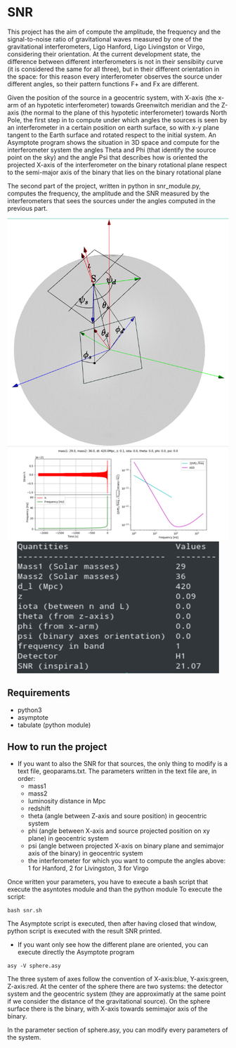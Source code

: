 # SNR
This project has the aim of compute the amplitude, the frequency and the signal-to-noise ratio of gravitational waves measured by one of the gravitational interferometers, Ligo Hanford, Ligo Livingston or Virgo, considering their orientation. At the current development state, the difference between different interferometers is not in their sensibiity curve (it is considered the same for all three), but in their different orientation in the space: for this reason every interferometer observes the source under different angles, so their pattern functions F+ and Fx are different. 

Given the position of the source in a geocentric system, with X-axis (the x-arm of an hypotetic interferometer) towards Greenwitch meridian and the Z-axis (the normal to the plane of this hypotetic interferometer) towards North Pole, the first step in to compute under which angles the sources is seen by an interferometer in a certain position on earth surface, so with x-y plane tangent to the Earth surface and rotated respect to the initial system. An Asymptote program shows the situation in 3D space and compute for the interferometer system the angles Theta and Phi (that identify the source point on the sky) and the angle Psi that describes how is oriented the projected X-axis of the interferometer on the binary rotational plane respect to the semi-major axis of the binary that lies on the binary rotational plane

The second part of the project, written in python in snr_module.py, computes the frequency, the amplitude and the SNR measured by the interferometers that sees the sources under the angles computed in the previous part. 
<p align="center">
<img src="/images/asy.png">
<img src="/images/gw150914.png">
<img width="460" height="300" src="/images/terminal.png">
</p>

## Requirements
- python3
- asymptote
- tabulate (python module) 

## How to run the project

- If you want to also the SNR for that sources, the only thing to modify is a text file, geoparams.txt. The parameters written in the text file are, in order:
	- mass1
	- mass2
	- luminosity distance in Mpc
	- redshift
	- theta (angle between Z-axis and soure position) in geocentric system
	- phi (angle between X-axis and source projected position on xy plane) in geocentric system
	- psi (angle between projected X-axis on binary plane and semimajor axis of the binary) in geocentric system
	- the interferometer for which you want to compute the angles above: 1 for Hanford, 2 for Livingston, 3 for Virgo

Once written your parameters, you have to execute a bash script that execute the asyntotes module and than the python module
To execute the script:
```
bash snr.sh
```
The Asymptote script is executed, then after having closed that window, python script is executed with the result SNR printed.


- If you want only see how the different plane are oriented, you can execute directly the Asymptote program
```
asy -V sphere.asy
```
The three system of axes follow the convention of X-axis:blue, Y-axis:green, Z-axis:red.
At the center of the sphere there are two systems: the detector system and the geocentric system (they are approximatly at the same point if we consider the distance of the gravitational source). On the sphere surface there is the binary, with X-axis towards semimajor axis of the binary.

In the parameter section of sphere.asy, you can modify every parameters of the system.


